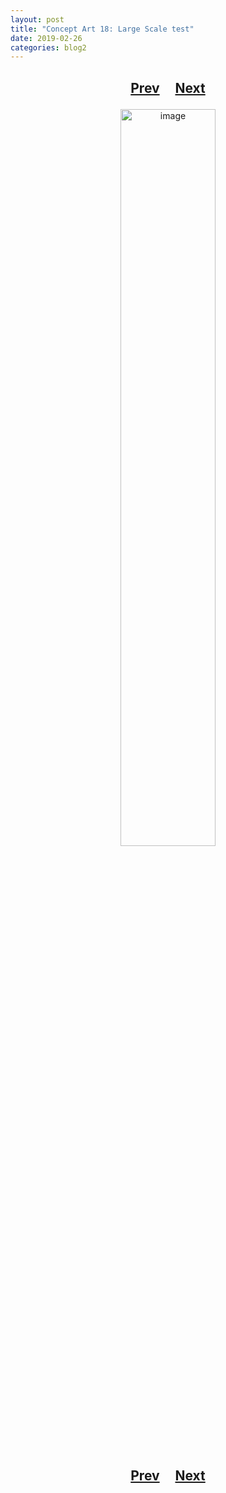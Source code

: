 ```yaml
---
layout: post
title: "Concept Art 18: Large Scale test"
date: 2019-02-26
categories: blog2
---
```


<h2>
  <p style="text-align:center;">
    <a href="/wingsofthechorus/archive/2018/12/23/conceptart17">Prev</a>
    &nbsp;&nbsp;&nbsp;
    <a href="/wingsofthechorus/archive/2019/02/27/conceptart19">Next</a>
  </p>
</h2>

<p style="text-align:center;">
  <img src="/wingsofthechorus/images/conceptart/ca18.png" width="55%" alt="image"/>
</p>

<h2>
  <p style="text-align:center;">
    <a href="/wingsofthechorus/archive/2018/12/23/conceptart17">Prev</a>
    &nbsp;&nbsp;&nbsp;
    <a href="/wingsofthechorus/archive/2019/02/27/conceptart19">Next</a>
  </p>
</h2>

